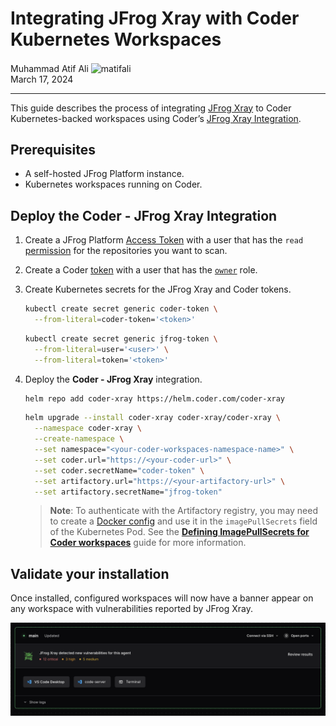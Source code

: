 # Integrating JFrog Xray with Coder Kubernetes Workspaces

<div>
  <a href="https://github.com/matifali" style="text-decoration: none; color: inherit;">
    <span style="vertical-align:middle;">Muhammad Atif Ali</span>
    <img src="https://github.com/matifali.png" alt="matifali" width="24px" height="24px" style="vertical-align:middle; margin: 0px;"/>

  </a>
</div>
March 17, 2024

---

This guide describes the process of integrating [JFrog Xray][] to Coder Kubernetes-backed
workspaces using Coder&rsquo;s [JFrog Xray Integration][`coder-xray`].

## Prerequisites

- A self-hosted JFrog Platform instance.
- Kubernetes workspaces running on Coder.

## Deploy the **Coder - JFrog Xray** Integration

1. Create a JFrog Platform [Access Token][] with a user that has the `read` [permission][]
   for the repositories you want to scan.

1. Create a Coder [token][] with a user that has the [`owner`][roles] role.

1. Create Kubernetes secrets for the JFrog Xray and Coder tokens.

   ```bash
   kubectl create secret generic coder-token \
     --from-literal=coder-token='<token>'
   ```

   ```bash
   kubectl create secret generic jfrog-token \
     --from-literal=user='<user>' \
     --from-literal=token='<token>'
   ```

1. Deploy the **Coder - JFrog Xray** integration.

   ```bash
   helm repo add coder-xray https://helm.coder.com/coder-xray
   ```

   ```bash
   helm upgrade --install coder-xray coder-xray/coder-xray \
     --namespace coder-xray \
     --create-namespace \
     --set namespace="<your-coder-workspaces-namespace-name>" \
     --set coder.url="https://<your-coder-url>" \
     --set coder.secretName="coder-token" \
     --set artifactory.url="https://<your-artifactory-url>" \
     --set artifactory.secretName="jfrog-token"
   ```

   <blockquote class="admonition warning">

   **Note**: To authenticate with the Artifactory registry, you may need to
   create a [Docker config][docker-advanced-topics] and use it in the
   `imagePullSecrets` field of the Kubernetes Pod. See the [**Defining
   ImagePullSecrets for Coder workspaces**][image-pull-secret] guide for more
   information.

   </blockquote>

## Validate your installation

Once installed, configured workspaces will now have a banner appear on any
workspace with vulnerabilities reported by JFrog Xray.

<img alt="JFrog Xray Integration" src="../../images/guides/xray-integration/example.png" />

<!-- References -->

[JFrog Xray]: https://jfrog.com/xray/
[JFrog Xray Integration]: https://github.com/coder/coder-xray
[`coder-xray`]: https://github.com/coder/coder-xray
[docker-advanced-topics]:
	https://jfrog.com/help/r/jfrog-artifactory-documentation/docker-advanced-topics
[image-pull-secret]: ../../tutorials/image-pull-secret.md
[token]: ../../reference/cli/tokens_create.md#tokens-create
[roles]: ../users#roles
[permission]:
	https://jfrog.com/help/r/jfrog-platform-administration-documentation/permissions
[access token]:
	https://jfrog.com/help/r/jfrog-platform-administration-documentation/access-tokens
